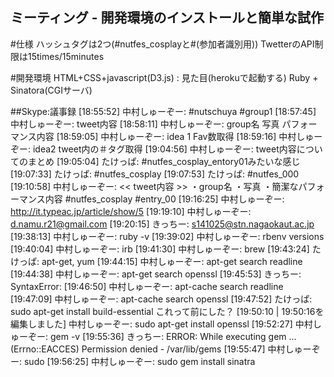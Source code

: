 ミーティング - 開発環境のインストールと簡単な試作
----------------
#仕様
ハッシュタグは2つ(#nutfes\_cosplayと#(参加者識別用))
TwetterのAPI制限は15times/15minutes
  
#開発環境
HTML+CSS+javascript(D3.js) : 見た目(herokuで起動する)
Ruby + Sinatora(CGIサーバ)

##Skype:議事録
    [18:55:52] 中村しゅーぞー: #nutschuya #group1
    [18:57:45] 中村しゅーぞー: tweet内容
    [18:58:11] 中村しゅーぞー: group名
    写真
    パフォーマンス内容
    [18:59:05] 中村しゅーぞー: idea 1 Fav数取得
    [18:59:16] 中村しゅーぞー: idea2 tweet内の＃タグ取得
    [19:04:56] 中村しゅーぞー: tweet内容についてのまとめ
    [19:05:04] たけっぱ: #nutfes\_cosplay\_entory01みたいな感じ
    [19:07:33] たけっぱ: #nutfes\_cosplay
    [19:07:53] たけっぱ: #nutfes\_000
    [19:10:58] 中村しゅーぞー: << tweet内容 >>
    ・group名
    ・写真
    ・簡潔なパフォーマンス内容
    \#nutfes\_cosplay
    \#entry\_00
    [19:16:25] 中村しゅーぞー: http://it.typeac.jp/article/show/5
    [19:19:10] 中村しゅーぞー: d.namu.r21@gmail.com
    [19:20:15] きっちー: s141025@stn.nagaokaut.ac.jp
    [19:38:13] 中村しゅーぞー: ruby -v
    [19:39:02] 中村しゅーぞー: rbenv versions
    [19:40:04] 中村しゅーぞー: irb
    [19:41:30] 中村しゅーぞー: brew
    [19:43:24] たけっぱ: apt-get, yum
    [19:44:15] 中村しゅーぞー: apt-get search readline
    [19:44:38] 中村しゅーぞー: apt-get search openssl
    [19:45:53] きっちー: SyntaxError:
    [19:46:50] 中村しゅーぞー: apt-cache search readline
    [19:47:09] 中村しゅーぞー: apt-cache search openssl
    [19:47:52] たけっぱ: sudo apt-get install build-essential
    これって前にした？
    [19:50:10 | 19:50:16を編集しました] 中村しゅーぞー: sudo apt-get install openssl
    [19:52:27] 中村しゅーぞー: gem -v
    [19:55:36] きっちー: ERROR:  While executing gem ... (Errno::EACCES)
        Permission denied - /var/lib/gems
    [19:55:47] 中村しゅーぞー: sudo
    [19:56:25] 中村しゅーぞー: sudo gem install sinatra
